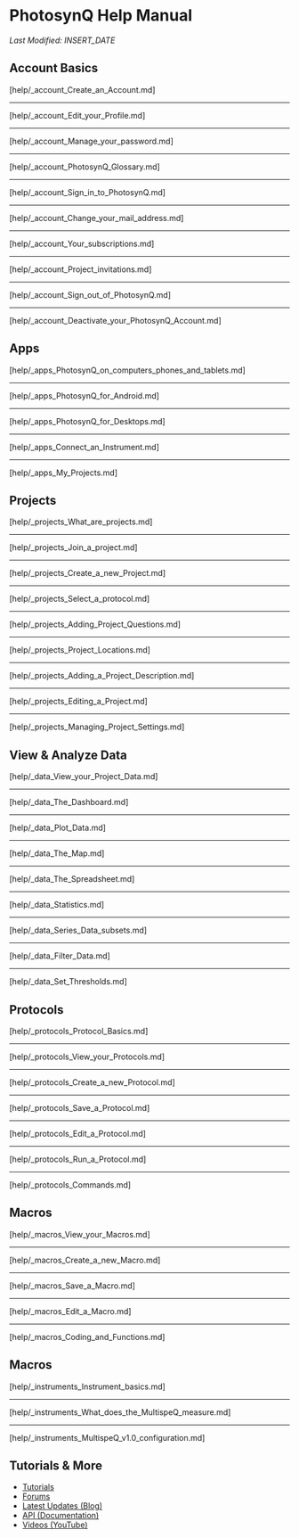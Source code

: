 # PhotosynQ Help Manual
*Last Modified: INSERT_DATE*

## Account Basics
[help/_account_Create_an_Account.md]

***

[help/_account_Edit_your_Profile.md]

***

[help/_account_Manage_your_password.md]

***

[help/_account_PhotosynQ_Glossary.md]

***

[help/_account_Sign_in_to_PhotosynQ.md]

***

[help/_account_Change_your_mail_address.md]

***

[help/_account_Your_subscriptions.md]

***

[help/_account_Project_invitations.md]

***

[help/_account_Sign_out_of_PhotosynQ.md]

***

[help/_account_Deactivate_your_PhotosynQ_Account.md]

## Apps
[help/_apps_PhotosynQ_on_computers_phones_and_tablets.md]

***

[help/_apps_PhotosynQ_for_Android.md]

***

[help/_apps_PhotosynQ_for_Desktops.md]

***

[help/_apps_Connect_an_Instrument.md]

***

[help/_apps_My_Projects.md]

## Projects
[help/_projects_What_are_projects.md]

***

[help/_projects_Join_a_project.md]

***

[help/_projects_Create_a_new_Project.md]

***

[help/_projects_Select_a_protocol.md]

***

[help/_projects_Adding_Project_Questions.md]

***

[help/_projects_Project_Locations.md]

***

[help/_projects_Adding_a_Project_Description.md]

***

[help/_projects_Editing_a_Project.md]

***

[help/_projects_Managing_Project_Settings.md]

## View & Analyze Data
[help/_data_View_your_Project_Data.md]

***

[help/_data_The_Dashboard.md]

***

[help/_data_Plot_Data.md]

***

[help/_data_The_Map.md]

***

[help/_data_The_Spreadsheet.md]

***

[help/_data_Statistics.md]

***

[help/_data_Series_Data_subsets.md]

***

[help/_data_Filter_Data.md]

***

[help/_data_Set_Thresholds.md]

## Protocols
[help/_protocols_Protocol_Basics.md]

***

[help/_protocols_View_your_Protocols.md]

***

[help/_protocols_Create_a_new_Protocol.md]

***

[help/_protocols_Save_a_Protocol.md]

***

[help/_protocols_Edit_a_Protocol.md]

***

[help/_protocols_Run_a_Protocol.md]

***

[help/_protocols_Commands.md]

## Macros
[help/_macros_View_your_Macros.md]

***

[help/_macros_Create_a_new_Macro.md]

***

[help/_macros_Save_a_Macro.md]

***

[help/_macros_Edit_a_Macro.md]

***

[help/_macros_Coding_and_Functions.md]

## Macros
[help/_instruments_Instrument_basics.md]

***

[help/_instruments_What_does_the_MultispeQ_measure.md]

***

[help/_instruments_MultispeQ_v1.0_configuration.md]

## Tutorials & More
+ [Tutorials](https://photosynq.org/tutorials)
+ [Forums](https://photosynq.org/forums)
+ [Latest Updates (Blog)](https://blog.photosynq.org/)
+ [API (Documentation)](https://photosynq.org/rdoc)
+ [Videos (YouTube)](https://www.youtube.com/channel/UCvJrVf_OUX8ukD01AjmDwSg)

<link rel="stylesheet" href="https://maxcdn.bootstrapcdn.com/font-awesome/4.7.0/css/font-awesome.min.css">
